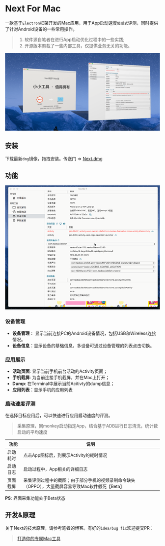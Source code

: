 # Next For Mac
一款基于`Electron`框架开发的Mac应用，用于App启动速度`傻瓜式`评测，同时提供了针对Android设备的一些常用操作。

> 1. 软件源自笔者在进行App启动优化过程中的一些实践;
> 2. 开源版本剪裁了一些内部工具，仅提供业务无关的功能。

![preview](doc/next-preview.png)

## 安装
下载最新`dmg`镜像，拖拽安装。传送门 => [Next.dmg](doc/Next.dmg)

## 功能

![](doc/demo.gif)

### 设备管理

* **设备管理**： 显示当前连接PC的Android设备情况，包括USB和Wireless连接情况。
* **设备信息**：显示设备的基础信息，多设备可通过设备管理的列表点击切换。

### 应用展示

* **活动页面**:  显示当前手机前台活动的Activity页面；
* **手机截屏**: 为当前连接手机截屏，并在Mac上打开；
* **Dump**: 在Terminal中展示当前Acitivty的dump信息；
* **应用列表**：显示手机的应用列表

### 启动速度评测

在选择目标应用后，可以快速进行应用启动速度的评测。

> 采集原理，同monkey启动指定App，结合基于ADB进行日志清洗，统计数启动的平均速度

| 功能     | 说明                                                         |
| -------- | ------------------------------------------------------------ |
| 启动耗时 | 点击App图标后，到展示Activity的耗时情况                      |
| 启动日志 | 启动过程中，App相关的详细日志                                |
| 页面截屏 | 采集评测过程中的截图；由于部分手机的视频录制命令缺失（OPPO），大量截屏容易导致Mac软件假死【Beta】 |

**PS**: 界面采集功能处于Beta状态

## 开发&原理
关于Next的技术原理，请参考笔者的博客。有好的`idea/bug fix`欢迎提交PR：

> [打造你的专属Mac工具](http://blog.hacktons.cn/2019/04/22/diy-mac-app/)